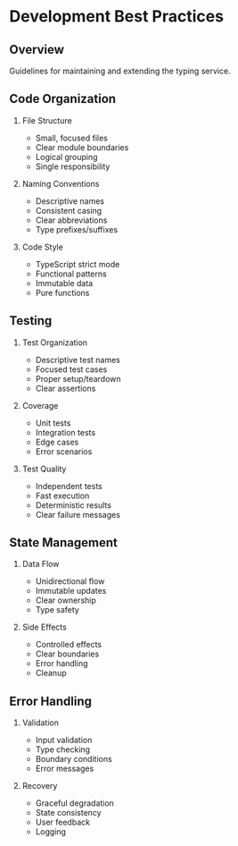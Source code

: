 # Development Best Practices

## Overview

Guidelines for maintaining and extending the typing service.

## Code Organization

1. File Structure
   - Small, focused files
   - Clear module boundaries
   - Logical grouping
   - Single responsibility

2. Naming Conventions
   - Descriptive names
   - Consistent casing
   - Clear abbreviations
   - Type prefixes/suffixes

3. Code Style
   - TypeScript strict mode
   - Functional patterns
   - Immutable data
   - Pure functions

## Testing

1. Test Organization
   - Descriptive test names
   - Focused test cases
   - Proper setup/teardown
   - Clear assertions

2. Coverage
   - Unit tests
   - Integration tests
   - Edge cases
   - Error scenarios

3. Test Quality
   - Independent tests
   - Fast execution
   - Deterministic results
   - Clear failure messages

## State Management

1. Data Flow
   - Unidirectional flow
   - Immutable updates
   - Clear ownership
   - Type safety

2. Side Effects
   - Controlled effects
   - Clear boundaries
   - Error handling
   - Cleanup

## Error Handling

1. Validation
   - Input validation
   - Type checking
   - Boundary conditions
   - Error messages

2. Recovery
   - Graceful degradation
   - State consistency
   - User feedback
   - Logging